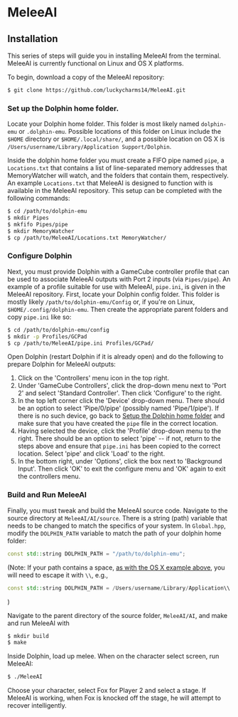 # MeleeAI

## Installation

This series of steps will guide you in installing MeleeAI from the terminal.
MeleeAI is currently functional on Linux and OS X platforms.

To begin, download a copy of the MeleeAI repository:

```bash
$ git clone https://github.com/luckycharms14/MeleeAI.git
```

### Set up the Dolphin home folder.

Locate your Dolphin home folder.
This folder is most likely named `dolphin-emu` or `.dolphin-emu`.
Possible locations of this folder on Linux include the `$HOME` directory or `$HOME/.local/share/`, and a possible location on OS X is `/Users/username/Library/Application Support/Dolphin`.

Inside the dolphin home folder you must create a FIFO pipe named `pipe`, a `Locations.txt` that contains a list of line-separated memory addresses that MemoryWatcher will watch, and the folders that contain them, respectively.
An example `Locations.txt` that MeleeAI is designed to function with is available in the MeleeAI repository.
This setup can be completed with the following commands:

```bash
$ cd /path/to/dolphin-emu
$ mkdir Pipes
$ mkfifo Pipes/pipe
$ mkdir MemoryWatcher
$ cp /path/to/MeleeAI/Locations.txt MemoryWatcher/
```

### Configure Dolphin

Next, you must provide Dolphin with a GameCube controller profile that can be used to associate MeleeAI outputs with Port 2 inputs (via `Pipes/pipe`).
An example of a profile suitable for use with MeleeAI, `pipe.ini`, is given in the MeleeAI repository.
First, locate your Dolphin config folder.
This folder is mostly likely `/path/to/dolphin-emu/Config` or, if you're on Linux, `$HOME/.config/dolphin-emu`.
Then create the appropriate parent folders and copy `pipe.ini` like so:

```bash
$ cd /path/to/dolphin-emu/config
$ mkdir -p Profiles/GCPad
$ cp /path/to/MeleeAI/pipe.ini Profiles/GCPad/
```

Open Dolphin (restart Dolphin if it is already open) and do the following to prepare Dolphin for MeleeAI outputs:
1. Click on the 'Controllers' menu icon in the top right.
2. Under 'GameCube Controllers', click the drop-down menu next to 'Port 2' and select 'Standard Controller'.
Then click 'Configure' to the right.
3. In the top left corner click the 'Device' drop-down menu.
There should be an option to select 'Pipe/0/pipe' (possibly named 'Pipe/1/pipe').
If there is no such device, go back to [Setup the Dolphin home folder](#Set-up-the-Dolphin-home-folder) and make sure that you have created the `pipe` file in the correct location.
4. Having selected the device, click the 'Profile' drop-down menu to the right.
There should be an option to select 'pipe' -- if not, return to the steps above and ensure that `pipe.ini` has been copied to the correct location.
Select 'pipe' and click 'Load' to the right.
5. In the bottom right, under 'Options', click the box next to 'Background Input'.
Then click 'OK' to exit the configure menu and 'OK' again to exit the controllers menu.

### Build and Run MeleeAI

Finally, you must tweak and build the MeleeAI source code.
Navigate to the source directory at `MeleeAI/AI/source`.
There is a string (path) variable that needs to be changed to match the specifics of your system.
In `Global.hpp`, modify the `DOLPHIN_PATH` variable to match the path of your dolphin home folder:

```C++
const std::string DOLPHIN_PATH = "/path/to/dolphin-emu";
```
(Note: If your path contains a space, [as with the OS X example above](#Set-up-the-Dolphin-home-folder), you will need to escape it with `\\`, e.g., 
```C++
const std::string DOLPHIN_PATH = /Users/username/Library/Application\\ Support/Dolphin";
```
)

Navigate to the parent directory of the source folder, `MeleeAI/AI`, and make and run MeleeAI with

```bash
$ mkdir build
$ make
```

Inside Dolphin, load up melee.
When on the character select screen, run MeleeAI:

```bash
$ ./MeleeAI
```

Choose your character, select Fox for Player 2 and select a stage.
If MeleeAI is working, when Fox is knocked off the stage, he will attempt to recover intelligently.